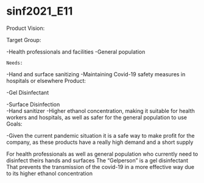 # sinf2021_E11
Product Vision:

Target Group:

-Health professionals and facilities 
-General population

	Needs:

-Hand and surface sanitizing 
-Maintaining Covid-19 safety measures in hospitals or elsewhere 
	Product:

-Gel Disinfectant 

-Surface Disinfection  
-Hand sanitizer 
-Higher ethanol concentration, making it suitable for health workers and hospitals, as well as safer for the general population to use	Goals:

-Given the current pandemic situation it is a safe way to make profit for the company, as these products have a really high demand and a short supply

For health professionals as well as general population who currently need to disinfect theirs hands and surfaces The “Gelperson” is a gel disinfectant That prevents the transmission of the covid-19 in a more effective way due to its higher ethanol concentration

